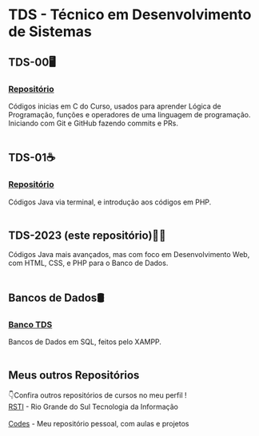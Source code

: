 # TDS - Técnico em Desenvolvimento de Sistemas

## TDS-00🖥
### <a href="https://github.com/Guilherme-Thunder/tds_00" target="_blank">Repositório</a> <br>
Códigos inicias em C do Curso, usados para aprender Lógica de Programação, funções e operadores de uma linguagem de programação. 
Iniciando com Git e GitHub fazendo commits e PRs.
<br><br>

## TDS-01☕
### <a href="https://github.com/Guilherme-Thunder/tds_01" target="_blank">Repositório</a> <br>
Códigos Java via terminal, e introdução aos códigos em PHP.
<br><br>

## TDS-2023 (este repositório)🐘📁
Códigos Java mais avançados, mas com foco em Desenvolvimento Web, com HTML, CSS, e PHP para o Banco de Dados.
<br><br>

## Bancos de Dados🛢
### <a href="https://github.com/Guilherme-Thunder/Banco/tree/main/TDS-2023" target="_blank">Banco TDS</a>
Bancos de Dados em SQL, feitos pelo XAMPP.
<br><br>

## Meus outros Repositórios
👇Confira outros repositórios de cursos no meu perfil !
<br>
<a href="https://github.com/Mathiack/RSTI">RSTI</a> - Rio Grande do Sul Tecnologia da Informação
<br><br>
<a href="https://github.com/Mathiack/Codes">Codes</a> - Meu repositório pessoal, com aulas e projetos
